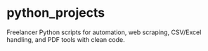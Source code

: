 # python_projects
Freelancer Python scripts for automation, web scraping, CSV/Excel handling, and PDF tools with clean code.
